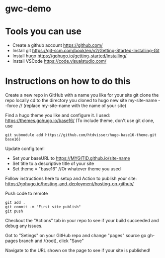 # gwc-demo

# Tools you can use
- Create a github account https://github.com/
- Install git https://git-scm.com/book/en/v2/Getting-Started-Installing-Git
- Install hugo https://gohugo.io/getting-started/installing/
- Install VSCode https://code.visualstudio.com/

# Instructions on how to do this
Create a new repo in GitHub with a name you like for your site
git clone the repo locally
cd to the directory you cloned to
hugo new site my-site-name --force // (replace my-site-name with the name of your site)

Find a hugo theme you like and configure it. I used: https://themes.gohugo.io/base16/ 
(To include theme, don't use git clone, use 
```
git submodule add https://github.com/htdvisser/hugo-base16-theme.git base16)
```

Update config.toml
- Set your baseURL to https://MYGITID.github.io/site-name
- Set title to a descriptive title of your site
- Set theme = "base16" //Or whatever theme you used

Follow instructions here to setup and Action to publish your site:
https://gohugo.io/hosting-and-deployment/hosting-on-github/

Push code to remote
```
git add .
git commit -m "First site publish"
git push
```

Checkout the "Actions" tab in your repo to see if your build succeeded and debug any issues.

Got to "Setings" on your GitHub repo and change "pages" source go gh-pages branch and /(root), click "Save"

Navigate to the URL shown on the page to see if your site is published!
